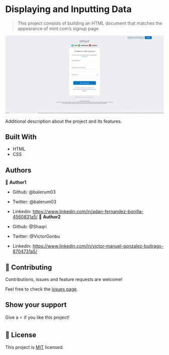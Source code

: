 # Displaying and Inputting Data

> This project consists of building an HTML document that matches the appearance of mint.com’s signup page

![screenshot](/images/screenshot.png)

Additional description about the project and its features.

## Built With

- HTML
- CSS


## Authors

👤 **Author1**

- Github: @balerum03
- Twitter: @balerum03
- Linkedin: https://www.linkedin.com/in/adan-fernandez-bonilla-4560831a5/
👤 **Author2**

- Github: @Shaqri
- Twitter: @VictorGonbu
- Linkedin: https://www.linkedin.com/in/victor-manuel-gonzalez-buitrago-8704731a5/

## 🤝 Contributing

Contributions, issues and feature requests are welcome!

Feel free to check the [issues page](issues/).

## Show your support

Give a ⭐️ if you like this project!

## 📝 License

This project is [MIT](lic.url) licensed.
